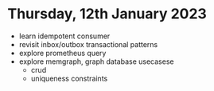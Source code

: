 # Thursday, 12th January 2023

- learn idempotent consumer
- revisit inbox/outbox transactional patterns
- explore prometheus query
- explore memgraph, graph database usecasese
	- crud
	- uniqueness constraints
